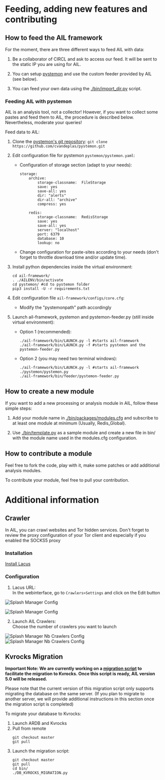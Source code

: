 
Feeding, adding new features and contributing
=============================================

How to feed the AIL framework
-----------------------------

For the moment, there are three different ways to feed AIL with data:

1. Be a collaborator of CIRCL and ask to access our feed. It will be sent to the static IP you are using for AIL.

2. You can setup [pystemon](https://github.com/cvandeplas/pystemon) and use the custom feeder provided by AIL (see below).

3. You can feed your own data using the [./bin/import_dir.py](./bin/import_dir.py) script.

### Feeding AIL with pystemon

AIL is an analysis tool, not a collector!
However, if you want to collect some pastes and feed them to AIL, the procedure is described below. Nevertheless, moderate your queries!

Feed data to AIL:

1. Clone the [pystemon's git repository](https://github.com/cvandeplas/pystemon):
``` git clone https://github.com/cvandeplas/pystemon.git ```

2. Edit configuration file for pystemon ```pystemon/pystemon.yaml```: 
	* Configuration of storage section (adapt to your needs):
		```
		storage:  
			archive:  
				storage-classname:  FileStorage  
				save: yes  
				save-all: yes  
				dir: "alerts"  
				dir-all: "archive"  
				compress: yes
			
			redis:  
				storage-classname:  RedisStorage  
				save: yes  
				save-all: yes  
				server: "localhost"  
				port: 6379  
				database: 10  
				lookup: no
		```
	* Change configuration for paste-sites according to your needs (don't forget to throttle download time and/or update time).
3. Install python dependencies inside the virtual environment:
	``` 
	cd ail-framework/
	. ./AILENV/bin/activate
	cd pystemon/ #cd to pystemon folder
	pip3 install -U -r requirements.txt
	``` 
4. Edit configuration file ```ail-framework/configs/core.cfg```:
	* Modify the "pystemonpath" path accordingly

5. Launch ail-framework, pystemon and pystemon-feeder.py (still inside virtual environment):
	 * Option 1 (recommended): 
		 ``` 
		 ./ail-framework/bin/LAUNCH.py -l #starts ail-framework
		 ./ail-framework/bin/LAUNCH.py -f #starts pystemon and the pystemon-feeder.py
		```
	* Option 2 (you may need two terminal windows): 
		 ``` 
		 ./ail-framework/bin/LAUNCH.py -l #starts ail-framework
		 ./pystemon/pystemon.py
		 ./ail-framework/bin/feeder/pystemon-feeder.py
		 ```

How to create a new module
--------------------------

If you want to add a new processing or analysis module in AIL, follow these simple steps:

1. Add your module name in [./bin/packages/modules.cfg](./bin/packages/modules.cfg) and subscribe to at least one module at minimum (Usually, Redis_Global).

2. Use [./bin/template.py](./bin/template.py) as a sample module and create a new file in bin/ with the module name used in the modules.cfg configuration.


How to contribute a module
--------------------------

Feel free to fork the code, play with it, make some patches or add additional analysis modules.

To contribute your module, feel free to pull your contribution.


Additional information
======================

Crawler
---------------------

In AIL, you can crawl websites and Tor hidden services. Don't forget to review the proxy configuration of your Tor client and especially if you enabled the SOCKS5 proxy

[//]: # (and binding on the appropriate IP address reachable via the dockers where Splash runs.)

### Installation


[Install Lacus](https://github.com/ail-project/lacus)

### Configuration

1. Lacus URL:  
In the webinterface, go to ``Crawlers>Settings`` and click on the Edit button


![Splash Manager Config](./doc/screenshots/lacus_config.png?raw=true "AIL Lacus Config")

![Splash Manager Config](./doc/screenshots/lacus_config_edit.png?raw=true "AIL Lacus Config")

2. Launch AIL Crawlers:   
Choose the number of crawlers you want to launch

![Splash Manager Nb Crawlers Config](./doc/screenshots/crawler_nb_captures.png?raw=true "AIL Lacus Nb Crawlers Config")
![Splash Manager Nb Crawlers Config](./doc/screenshots/crawler_nb_captures_edit.png?raw=true "AIL Lacus Nb Crawlers Config")


Kvrocks Migration
---------------------
**Important Note:
We are currently working on a [migration script](https://github.com/ail-project/ail-framework/blob/master/bin/DB_KVROCKS_MIGRATION.py) to facilitate the migration to Kvrocks. 
Once this script is ready, AIL version 5.0 will be released.**

Please note that the current version of this migration script only supports migrating the database on the same server.
(If you plan to migrate to another server, we will provide additional instructions in this section once the migration script is completed)

To migrate your database to Kvrocks:
1. Launch ARDB and Kvrocks
2. Pull from remote
	```
	git checkout master
	git pull
 	```
3. Launch the migration script:
	```
	git checkout master
	git pull
	cd bin/
	./DB_KVROCKS_MIGRATION.py
	```
